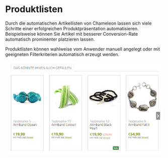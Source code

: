 # Produktlisten

Durch die automatischen Artikellisten von Chameleon lassen sich viele Schritte einer erfolgreichen Produktpräsentation automatisieren. Beispielsweise können Sie Artikel mit besserer Conversion-Rate automatisch prominenter platzieren lassen.

Produktlisten können wahlweise vom Anwender manuell angelegt oder mit geeigneten Filterkriterien automatisch erzeugt werden.

![](../../../.gitbook/assets/produktlisten.png)


